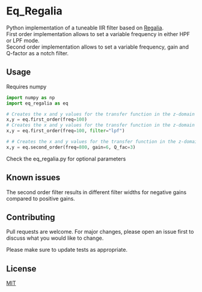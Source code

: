# Eq_Regalia

Python implementation of a tuneable IIR filter based on [Regalia](https://ieeexplore.ieee.org/document/1165037).  
First order implementation allows to set a variable frequency in either HPF or LPF mode.  
Second order implementation allows to set a variable frequency, gain and Q-factor as a notch filter.

## Usage
Requires numpy
```python
import numpy as np
import eq_regalia as eq

# Creates the x and y values for the transfer function in the z-domain for a first order HPF
x,y = eq.first_order(freq=100)
# Creates the x and y values for the transfer function in the z-domain for a first order LPF
x,y = eq.first_order(freq=100, filter="lpf")

# # Creates the x and y values for the transfer function in the z-domain for a second order filter
x,y = eq.second_order(freq=800, gain=6, Q_fac=3)
```
Check the eq_regalia.py for optional parameters

## Known issues
The second order filter results in different filter widths for negative gains compared to positive gains.

## Contributing
Pull requests are welcome. For major changes, please open an issue first to discuss what you would like to change.

Please make sure to update tests as appropriate.

## License
[MIT](https://choosealicense.com/licenses/mit/)
